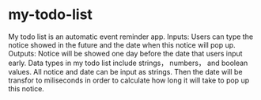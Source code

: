 # my-todo-list
My todo list is an automatic event reminder app. 
Inputs: Users can type the notice showed in the future and the date when this notice will pop up. 
Outputs: Notice will be showed one day before the date that users input early. 
Data types in my todo list include strings， numbers， and boolean values. All notice and date can be input as strings. Then the date will be transfor to miliseconds in order to calculate how long it will take to pop up this notice. 



